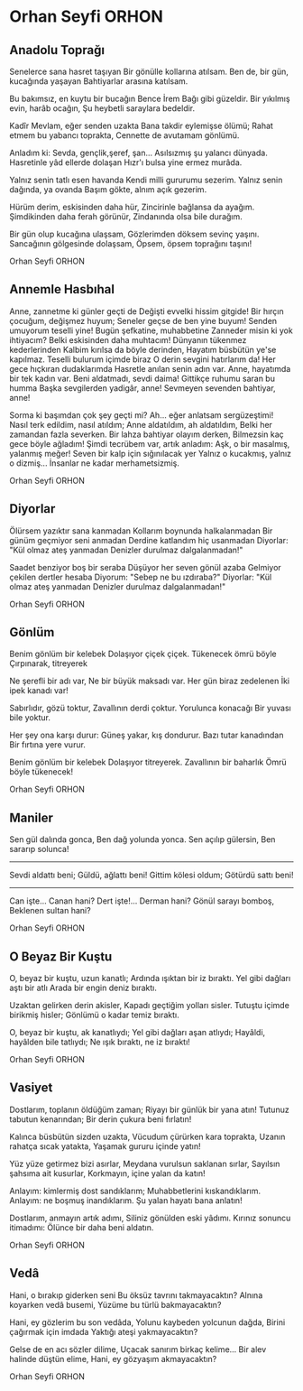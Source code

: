 # Orhan Seyfi ORHON

## Anadolu Toprağı

Senelerce sana hasret taşıyan
Bir gönülle kollarına atılsam.
Ben de, bir gün, kucağında yaşayan
Bahtiyarlar arasına katılsam.

Bu bakımsız, en kuytu bir bucağın
Bence İrem Bağı gibi güzeldir.
Bir yıkılmış evin, harâb ocağın,
Şu heybetli saraylara bedeldir.

Kadîr Mevlam, eğer senden uzakta
Bana takdir eylemişse ölümü;
Rahat etmem bu yabancı toprakta,
Cennette de avutamam gönlümü.

Anladım ki: Sevda, gençlik,şeref, şan...
Asılsızmış şu yalancı dünyada.
Hasretinle yâd ellerde dolaşan
Hızr'ı bulsa yine ermez murâda.

Yalnız senin tatlı esen havanda
Kendi milli gururumu sezerim.
Yalnız senin dağında, ya ovanda
Başım gökte, alnım açık gezerim.

Hürüm derim, eskisinden daha hür,
Zincirinle bağlansa da ayağım.
Şimdikinden daha ferah görünür,
Zindanında olsa bile durağım.

Bir gün olup kucağına ulaşsam,
Gözlerimden döksem sevinç yaşını.
Sancağının gölgesinde dolaşsam,
Öpsem, öpsem toprağını taşını!

Orhan Seyfi ORHON

## Annemle Hasbıhal

Anne, zannetme ki günler geçti de 
Değişti evvelki hissim gitgide!
Bir hırçın çocuğum, değişmez huyum;
Seneler geçse de ben yine buyum!
Senden umuyorum teselli yine!
Bugün şefkatine, muhabbetine
Zanneder misin ki yok ihtiyacım?
Belki eskisinden daha muhtacım!
Dünyanın tükenmez kederlerinden 
Kalbim kırılsa da böyle derinden,
Hayatım büsbütün ye'se kapılmaz.
Teselli bulurum içimde biraz 
O derin sevgini hatırlarım da!
Her gece hıçkıran dudaklarımda 
Hasretle anılan senin adın var.
Anne, hayatımda bir tek kadın var.
Beni aldatmadı, sevdi daima!
Gittikçe ruhumu saran bu humma 
Başka sevgilerden yadigâr, anne!
Sevmeyen sevenden bahtiyar, anne!

Sorma ki başımdan çok şey geçti mi?
Ah... eğer anlatsam sergüzeştimi!
Nasıl terk edildim, nasıl atıldım;
Anne aldatıldım, ah aldatıldım,
Belki her zamandan fazla severken.
Bir lahza bahtiyar olayım derken,
Bilmezsin kaç gece böyle ağladım!
Şimdi tecrübem var, artık anladım:
Aşk, o bir masalmış, yalanmış meğer!
Seven bir kalp için sığınılacak yer
Yalnız o kucakmış, yalnız o dizmiş...
İnsanlar ne kadar merhametsizmiş.

Orhan Seyfi ORHON

##  Diyorlar

Ölürsem yazıktır sana kanmadan
Kollarım boynunda halkalanmadan
Bir günüm geçmiyor seni anmadan
Derdine katlandım hiç usanmadan
Diyorlar: "Kül olmaz ateş yanmadan
Denizler durulmaz dalgalanmadan!"

Saadet benziyor boş bir seraba
Düşüyor her seven gönül azaba
Gelmiyor çekilen dertler hesaba
Diyorum: "Sebep ne bu ızdıraba?"
Diyorlar: "Kül olmaz ateş yanmadan
Denizler durulmaz dalgalanmadan!"

Orhan Seyfi ORHON

##  Gönlüm

Benim gönlüm bir kelebek
Dolaşıyor çiçek çiçek.
Tükenecek ömrü böyle
Çırpınarak, titreyerek

Ne şerefli bir adı var,
Ne bir büyük maksadı var.
Her gün biraz zedelenen
İki ipek kanadı var!

Sabırlıdır, gözü toktur,
Zavallının derdi çoktur.
Yorulunca konacağı
Bir yuvası bile yoktur.

Her şey ona karşı durur:
Güneş yakar, kış dondurur.
Bazı tutar kanadından
Bir fırtına yere vurur.

Benim gönlüm bir kelebek
Dolaşıyor titreyerek.
Zavallının bir baharlık
Ömrü böyle tükenecek!

Orhan Seyfi ORHON

## Maniler

Sen gül dalında gonca,
Ben dağ yolunda yonca.
Sen açılıp gülersin,
Ben sararıp solunca!


* * *

Sevdi aldattı beni;
Güldü, ağlattı beni!
Gittim kölesi oldum;
Götürdü sattı beni!

* * *

Can işte... Canan hani?
Dert işte!... Derman hani?
Gönül sarayı bomboş,
Beklenen sultan hani?

Orhan Seyfi ORHON

##  O Beyaz Bir Kuştu

O, beyaz bir kuştu, uzun kanatlı;
Ardında ışıktan bir iz bıraktı.
Yel gibi dağları aştı bir atlı
Arada bir engin deniz bıraktı.

Uzaktan gelirken derin akisler,
Kapadı geçtiğim yolları sisler.
Tutuştu içimde birikmiş hisler;
Gönlümü o kadar temiz bıraktı.

O, beyaz bir kuştu, ak kanatlıydı;
Yel gibi dağları aşan atlıydı;
Hayâldi, hayâlden bile tatlıydı;
Ne ışık bıraktı, ne iz bıraktı!

Orhan Seyfi ORHON

## Vasiyet

Dostlarım, toplanın öldüğüm zaman;
Riyayı bir günlük bir yana atın!
Tutunuz tabutun kenarından;
Bir derin çukura beni fırlatın!

Kalınca büsbütün sizden uzakta,
Vücudum çürürken kara toprakta,
Uzanın rahatça sıcak yatakta,
Yaşamak gururu içinde yatın!

Yüz yüze getirmez bizi asırlar,
Meydana vurulsun saklanan sırlar,
Sayılsın şahsıma ait kusurlar,
Korkmayın, içine yalan da katın!

Anlayım: kimlermiş dost sandıklarım;
Muhabbetlerini kıskandıklarım.
Anlayım: ne boşmuş inandıklarım.
Şu yalan hayatı bana anlatın!

Dostlarım, anmayın artık adımı,
Siliniz gönülden eski yâdımı.
Kırınız sonuncu itimadımı:
Ölünce bir daha beni aldatın.

Orhan Seyfi ORHON

## Vedâ

Hani, o bırakıp giderken seni
Bu öksüz tavrını takmayacaktın?
Alnına koyarken vedâ busemi,
Yüzüme bu türlü bakmayacaktın?

Hani, ey gözlerim bu son vedâda,
Yolunu kaybeden yolcunun dağda,
Birini çağırmak için imdada
Yaktığı ateşi yakmayacaktın?

Gelse de en acı sözler dilime,
Uçacak sanırım birkaç kelime...
Bir alev halinde düştün elime,
Hani, ey gözyaşım akmayacaktın?

Orhan Seyfi ORHON